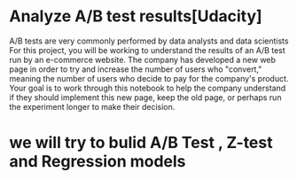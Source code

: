 # Analyze A/B test results[Udacity]
A/B tests are very commonly performed by data analysts and data scientists
For this project, you will be working to understand the results of an A/B test run by an e-commerce website. The company has developed a new web page in order to try and increase the number of users who "convert," meaning the number of users who decide to pay for the company's product. Your goal is to work through this notebook to help the company understand if they should implement this new page, keep the old page, or perhaps run the experiment longer to make their decision.
# we will try to bulid A/B Test , Z-test and Regression models
